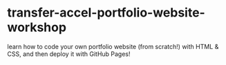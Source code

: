 # transfer-accel-portfolio-website-workshop
learn how to code your own portfolio website (from scratch!) with HTML &amp; CSS, and then deploy it with GitHub Pages!
